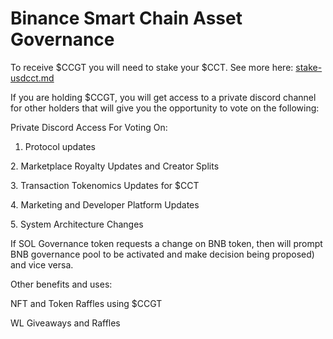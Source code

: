 # Binance Smart Chain Asset Governance

To receive $CCGT you will need to stake your $CCT. See more here: [stake-usdcct.md](../staking/stake-usdcct.md "mention")

If you are holding $CCGT, you will get access to a private discord channel for other holders that will give you the opportunity to vote on the following:

Private Discord Access For Voting On:

1. Protocol updates

2\. Marketplace Royalty Updates and Creator Splits

3\. Transaction Tokenomics Updates for $CCT

4\. Marketing and Developer Platform Updates

5\. System Architecture Changes

If SOL Governance token requests a change on BNB token, then will prompt BNB governance pool to be activated and make decision being proposed) and vice versa.

Other benefits and uses:

NFT and Token Raffles using $CCGT

WL Giveaways and Raffles
